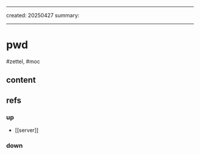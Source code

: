 ___
created: 20250427
summary:
___

# pwd

#zettel, #moc

## content

## refs

### up

- [[server]]

### down